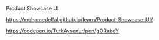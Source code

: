 
Product Showcase UI

https://mohamedelfal.github.io/learn/Product-Showcase-UI/

https://codepen.io/TurkAysenur/pen/gORaboY
